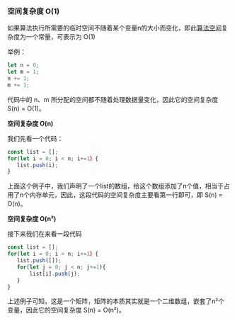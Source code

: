 ### 空间复杂度 O(1)

如果算法执行所需要的临时空间不随着某个变量n的大小而变化，即此[算法空间](https://www.zhihu.com/search?q=%E7%AE%97%E6%B3%95%E7%A9%BA%E9%97%B4&search_source=Entity&hybrid_search_source=Entity&hybrid_search_extra=%7B%22sourceType%22%3A%22article%22%2C%22sourceId%22%3A50479555%7D)复杂度为一个常量，可表示为 O(1)

举例：
```js
let n = 0;
let m = 1;
n += 1; 
m += 1;
```
代码中的 n、m 所分配的空间都不随着处理数据量变化，因此它的空间复杂度 S(n) = O(1)。

 **空间复杂度 O(n)**
 
 我们先看一个代码：
 ```js
const list = [];
for(let i = 0; i < n; i+=1）{
    list.push(i);
}
```
上面这个例子中，我们声明了一个list的数组，给这个数组添加了n个值，相当于占用了n个内存单元，因此，这段代码的空间复杂度主要看第一行即可，即 S(n) = O(n)。
 
 **空间复杂度 O(n²)**
 
 接下来我们在来看一段代码
 ```js
const list = [];
for(let i = 0; i < n; i+=1）{
    list.push([]);
    for(let j = 0; j < n; j+=1){
        list[i].push(j);
    }
}
```
上述例子可知，这是一个矩阵，矩阵的本质其实就是一个二维数组，嵌套了n²个变量，因此它的空间复杂度 S(n) = O(n²)。